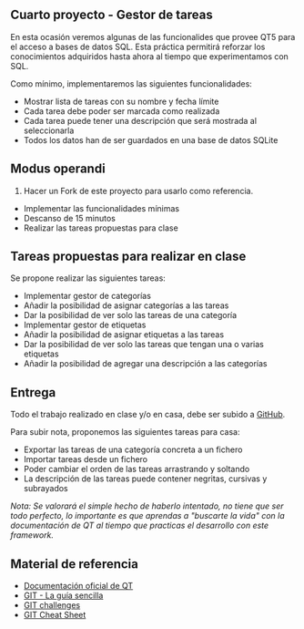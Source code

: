 Cuarto proyecto - Gestor de tareas
----

En esta ocasión veremos algunas de las funcionalides que provee QT5 para el acceso a bases de datos SQL. Esta práctica permitirá reforzar los conocimientos adquiridos hasta ahora al tiempo que experimentamos con SQL.

Como mínimo, implementaremos las siguientes funcionalidades:

* Mostrar lista de tareas con su nombre y fecha límite
* Cada tarea debe poder ser marcada como realizada
* Cada tarea puede tener una descripción que será mostrada al seleccionarla
* Todos los datos han de ser guardados en una base de datos SQLite

Modus operandi
----

1. Hacer un Fork de este proyecto para usarlo como referencia.
* Implementar las funcionalidades mínimas
* Descanso de 15 minutos
* Realizar las tareas propuestas para clase

Tareas propuestas para realizar en clase
----

Se propone realizar las siguientes tareas:

* Implementar gestor de categorías
* Añadir la posibilidad de asignar categorías a las tareas
* Dar la posibilidad de ver solo las tareas de una categoría
* Implementar gestor de etiquetas
* Añadir la posibilidad de asignar etiquetas a las tareas
* Dar la posibilidad de ver solo las tareas que tengan una o varias etiquetas
* Añadir la posibilidad de agregar una descripción a las categorías

Entrega
----

Todo el trabajo realizado en clase y/o en casa, debe ser subido a [GitHub].

Para subir nota, proponemos las siguientes tareas para casa:

* Exportar las tareas de una categoría concreta a un fichero
* Importar tareas desde un fichero
* Poder cambiar el orden de las tareas arrastrando y soltando
* La descripción de las tareas puede contener negritas, cursivas y subrayados


*Nota: Se valorará el simple hecho de haberlo intentado, no tiene que ser todo perfecto, lo importante es que aprendas a "buscarte la vida" con la documentación de QT al tiempo que practicas el desarrollo con este framework.* 

Material de referencia
----

* [Documentación oficial de QT]
* [GIT - La guía sencilla]
* [GIT challenges]
* [GIT Cheat Sheet]


[Documentación oficial de QT]:http://qt-project.org/doc/
[GIT challenges]:http://try.github.io/levels/1/challenges/1
[GIT Cheat Sheet]:http://www.cheat-sheets.org/saved-copy/git-cheat-sheet.pdf
[GIT - La guía sencilla]:http://rogerdudler.github.io/git-guide/index.es.html
[GitHub]:https://github.com
